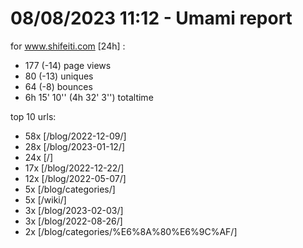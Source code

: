 # 08/08/2023 11:12 - Umami report
for www.shifeiti.com [24h] :

 - 177 (-14) page views
 - 80 (-13) uniques
 - 64 (-8) bounces
 - 6h 15' 10'' (4h 32' 3'') totaltime


top 10 urls:
 - 58x [/blog/2022-12-09/]
 - 28x [/blog/2023-01-12/]
 - 24x [/]
 - 17x [/blog/2022-12-22/]
 - 12x [/blog/2022-05-07/]
 - 5x [/blog/categories/]
 - 5x [/wiki/]
 - 3x [/blog/2023-02-03/]
 - 3x [/blog/2022-08-26/]
 - 2x [/blog/categories/%E6%8A%80%E6%9C%AF/]


